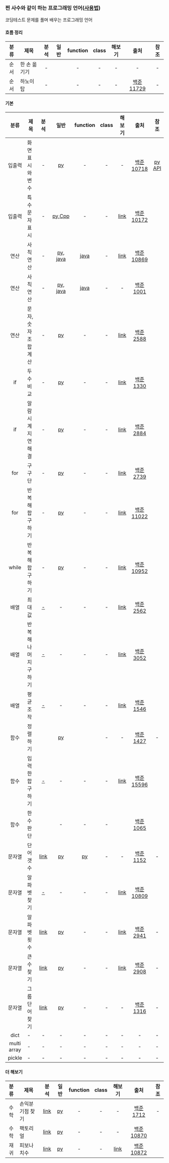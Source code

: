 ### 찐 사수와 같이 하는 프로그래밍 언어([사용법](./refer/README.md))
코딩테스트 문제를 풀며 배우는 프로그래밍 언어

#### 흐름 정리
| 분류 | 제목 | 분석 | 일반 | function| class| 해보기 | 출처 | 참조 |
| :---: | --- | :---: | :---: | :---: | :---: | :---: | :---: |:---: |
|순서|한 손 옮기기|-||-|-|-|-|-|
|순서|하노이 탑|-||-|-|-|[백준 11729](https://www.acmicpc.net/problem/11729)|-|


#### 기본  
| 분류 | 제목 | 분석 | 일반 | function| class| 해보기 | 출처 | 참조 |
| :---: | --- | :---: | :---: | :---: | :---: | :---: | :---: |:---: |
|입출력|화면 표시와 변수|-|[py](./python/baekjoon_10718_flat.py)|-|-|-|[백준 10718](https://www.acmicpc.net/problem/10718)|[py API](https://docs.python.org/3/tutorial/inputoutput.html)|
|입출력|특수문자 표시|-|[py](./python/baekjoon_10172_flat.py),[Cpp](https://www.acmicpc.net/source/39394188)|-|-|[link](https://www.acmicpc.net/problem/10171)|[백준 10172](https://www.acmicpc.net/problem/10172)||
|연산|사칙연산|-|[py](./python/baekjoon_10869_flat.py), [java](https://www.acmicpc.net/source/51262155)|[java](https://www.acmicpc.net/source/51262242)|-|[link](https://www.acmicpc.net/problem/10430)|[백준 10869](https://www.acmicpc.net/problem/10869)||
|연산|사칙연산|-|[py](https://www.acmicpc.net/source/39391897), [java](https://www.acmicpc.net/source/51262155)|[java](https://www.acmicpc.net/source/51262242)|-|-|[백준 1001](https://www.acmicpc.net/problem/1001)||
|연산|문자, 숫자 조합 계산|-|[py](./python/baekjoon_2588_flat.py)|-|-|[link](https://www.acmicpc.net/problem/18108)|[백준 2588](https://www.acmicpc.net/problem/2588)||
|if|두 수 비교|-|[py](./python/baekjoon_1330_flat.py)|-|-|[link](https://www.acmicpc.net/problem/9498)|[백준 1330](https://www.acmicpc.net/problem/1330)||
|if|알람시계 지연 해결|-|[py](./python/baekjoon_2884_flat.py)|-|-|[link](https://www.acmicpc.net/problem/2525)|[백준 2884](https://www.acmicpc.net/problem/2884)||
|for|구구단|-|[py](./python/baekjoon_2739_flat.py)|-|-|[link](https://www.acmicpc.net/problem/8393)|[백준 2739](https://www.acmicpc.net/problem/2739)||
|for|반복해 합 구하기|-|[py](./python/baekjoon_11022_flat.py)|-|-|[link](https://www.acmicpc.net/problem/10871)|[백준 11022](https://www.acmicpc.net/problem/11022)||
|while|반복해 합 구하기|-|[py](./python/baekjoon_10952_flat.py)|-|-|[link](https://www.acmicpc.net/problem/1110)|[백준 10952](https://www.acmicpc.net/problem/10952)||
|배열|최대값|[-]()|-|-|-|[link](https://www.acmicpc.net/problem/10818)|[백준 2562](https://www.acmicpc.net/problem/2562)||
|배열|반복해 나머지 구하기|[-]()|-|-|-|[link](https://www.acmicpc.net/problem/2577)|[백준 3052](https://www.acmicpc.net/problem/3052)||
|배열|평균 조작|[-]()|-|-|-|[link](https://www.acmicpc.net/problem/4344)|[백준 1546](https://www.acmicpc.net/problem/1546)||
|함수|정렬하기||[py](./python/baekjoon_1427_flat.py)||-|-|[백준 1427](https://www.acmicpc.net/problem/1427)|-|
|함수|입력한 합 구하기|[-]()|-|-|-|[link](https://www.acmicpc.net/problem/4673)|[백준 15596](https://www.acmicpc.net/problem/15596)||
|함수|한수 판단||-|-|-||[백준 1065](https://www.acmicpc.net/problem/1065)||
|문자열|단어 갯수|[link](./analysis/baekjoon_1152_analysis.txt)|[py](./python/baekjoon_1152_flat.py)|[py](./python/baekjoon_1152_function.py)|-|-|[백준 1152](https://www.acmicpc.net/problem/1152)|-|
|문자열|알파벳 찾기|[-]()|-|-|-|[link](https://www.acmicpc.net/problem/2675)|[백준 10809](https://www.acmicpc.net/problem/10809)||
|문자열|알파벳 횟수|[link](./analysis/baekjoon_2941_analysis.txt)|[py](./python/baekjoon_2941_flat.py)|-|-|[link](https://www.acmicpc.net/problem/1157)|[백준 2941](https://www.acmicpc.net/problem/2941)|-|
|문자열|큰수 찾기|[link](./analysis/baekjoon_2908_analysis.txt)|[py](./python/baekjoon_2908_flat.py)|-|-|[link](https://www.acmicpc.net/problem/11720)|[백준 2908](https://www.acmicpc.net/problem/2908)|-|
|문자열|그룹단어 찾기|[link](./analysis/baekjoon_1316_analysis.txt)|[py](./python/baekjoon_1316_flat.py)|-|-|-|[백준 1316](https://www.acmicpc.net/problem/1316)|-|
|dict| - | - | - | - | - | - | - | - |
|multi array| - | - | - | - | - | - | - | - |
|pickle| - | - | - | - | - | - | - | - |

#### 더 해보기  
| 분류 | 제목 | 분석 | 일반 | function| class| 해보기 | 출처 | 참조 |
| :---: | --- | :---: | :---: | :---: | :---: | :---: | :---: |:---: |
|수학|손익분기점 찾기|[link](./analysis/baekjoon_1712_analysis.txt)|[py](./python/baekjoon_1712_flat.py)|-|-|-|[백준 1712](https://www.acmicpc.net/problem/1712)|-|
|수학|팩토리얼|[link](./analysis/baekjoon_10870_analysis.txt)|[py](./python/baekjoon_10870_flat.py)|-|-|-|[백준 10870](https://www.acmicpc.net/problem/10870)||
|재귀|피보나치수|[link](./analysis/baekjoon_10872_analysis.txt)|[py](./python/baekjoon_10872_flat.py)|-|-|[link](https://www.acmicpc.net/problem/2447)|[백준 10872](https://www.acmicpc.net/problem/10872)||
